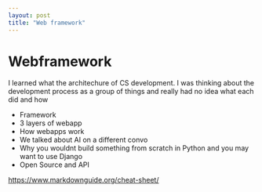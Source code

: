 ```yaml
---
layout: post
title: "Web framework"
---
```


# Webframework

I learned what the architechure of CS development.  I was thinking about the development process as a group of things and really had no idea what each did and how 

- Framework
- 3 layers of webapp
- How webapps work 
- We talked about AI on a different convo
- Why you wouldnt build something from scratch in Python and you may want to use Django
- Open Source and API

https://www.markdownguide.org/cheat-sheet/

